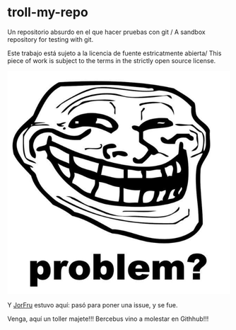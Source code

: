 # troll-my-repo

Un repositorio absurdo en el que hacer pruebas con git / A sandbox repository for testing with git.

Este trabajo está sujeto a la licencia de fuente estricatmente abierta/ This piece of work is subject to the terms in the strictly open source license.

![](trollface.jpg)

Y [JorFru](http://disney.es) estuvo aquí: pasó para poner una issue, y se fue.

Venga, aquí un toller majete!!! Bercebus vino a molestar en Githhub!!!
